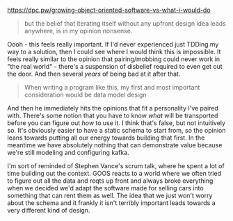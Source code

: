 
https://dpc.pw/growing-object-oriented-software-vs-what-i-would-do

> but the belief that iterating itself without any upfront design idea leads anywhere, is in my opinion nonsense.

Oooh - this feels really important.  If I'd never experienced just TDDing my way to a solution, then I could see where I would think this is impossible.  It feels really similar to the opinion that pairing/mobbing could never work in "the real world" - there's a suspension of disbelief required to even get out the door.  And then several _years_ of being bad at it after that.

>When writing a program like this, my first and most important consideration would be data model design 

And then he immediately hits the opinions that fit a personality I've paired with.  There's some notion that you have to know _what_ will be transported before you can figure out _how_ to use it.  I think that's false, but not intuitively so.  It's obviously easier to have a static schema to start from, so the opinion leans towards  putting all our energy towards building that first.  In the meantime we have absolutely nothing that can demonstrate value because we're still modeling and configuring kafka.

I'm sort of reminded of Stephen Vance's scrum talk, where he spent a lot of time building out the context.  GOOS reacts to a world where we often tried to figure out all the data and reqts up front and always broke everything when we decided we'd adapt the software made for selling cars into something that can rent them as well.  The idea that we just won't worry about the schema and it frankly it isn't terribly important leads towards a very different kind of design.